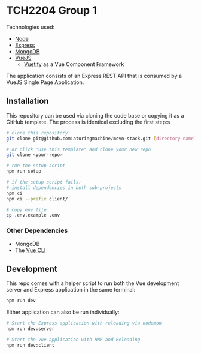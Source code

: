 # TCH2204 Group 1
Technologies used:

- [Node](https://nodejs.org/)
- [Express](http://expressjs.com/)
- [MongoDB](https://www.mongodb.com/)
- [VueJS](https://vuejs.org/)
  - [Vuetify](https://vuetifyjs.com/) as a Vue Component Framework

The application consists of an Express REST API that is consumed by a VueJS Single Page Application.

## Installation

This repository can be used via cloning the code base or copying it as a GitHub template. The process is identical excluding the first step:s

```sh
# clone this repository
git clone git@github.com:aturingmachine/mevn-stack.git [directory-name]

# or click "use this template" and clone your new repo
git clone <your-repo>

# run the setup script
npm run setup

# if the setup script fails:
# install dependencies in both sub-projects
npm ci
npm ci --prefix client/

# copy env file
cp .env.example .env
```

### Other Dependencies
 - MongoDB
 - The [Vue CLI](https://cli.vuejs.org/)

## Development

This repo comes with a helper script to run both the Vue development server and Express application in the same terminal:

```sh
npm run dev
```

Either application can also be run individually:

```sh
# Start the Express application with reloading via nodemon
npm run dev:server

# Start the Vue application with HMR and Reloading
npm run dev:client
```
